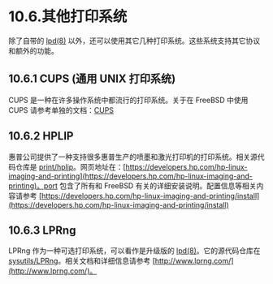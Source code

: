 # 10.6.其他打印系统

除了自带的 [lpd(8)](https://www.freebsd.org/cgi/man.cgi?query=lpd\&sektion=8\&format=html) 以外，还可以使用其它几种打印系统。这些系统支持其它协议和额外的功能。

## 10.6.1 CUPS (通用 UNIX 打印系统)

CUPS 是一种在许多操作系统中都流行的打印系统。关于在 FreeBSD 中使用 CUPS 请参考单独的文档：[CUPS](https://docs.freebsd.org/en/articles/cups/)

## 10.6.2 HPLIP

惠普公司提供了一种支持很多惠普生产的喷墨和激光打印机的打印系统。相关源代码仓库是 [print/hplip](https://cgit.freebsd.org/ports/tree/print/hplip/pkg-descr)。网页地址在：[https://developers.hp.com/hp-linux-imaging-and-printing](https://developers.hp.com/hp-linux-imaging-and-printing)。port 包含了所有和 FreeBSD 有关的详细安装说明。配置信息等相关内容请参考 [https://developers.hp.com/hp-linux-imaging-and-printing/install](https://developers.hp.com/hp-linux-imaging-and-printing/install)

## 10.6.3 LPRng

LPRng 作为一种可选打印系统，可以看作是升级版的 [lpd(8)](https://www.freebsd.org/cgi/man.cgi?query=lpd\&sektion=8\&format=html)。它的源代码仓库在 [sysutils/LPRng](https://cgit.freebsd.org/ports/tree/sysutils/LPRng/pkg-descr)。相关文档和详细信息请参考 [http://www.lprng.com/](http://www.lprng.com/)。
